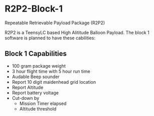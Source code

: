 # R2P2-Block-1
Repeatable Retrievable Payload Package (R2P2)  

R2P2 is a TeensyLC based High Alititude Balloon Payload. 
The block 1 software is planned to have these cabilities:

Block 1 Capabilities
--------------------
- 100 gram package weight
- 3 hour flight time with 5 hour run time
- Audable Beep sounder
- Report 10 digit maidenhead grid location
- Report Altitude
- Report battery voltage
- Cut-down by
  - Mission Timer elapsed
  - Altitude threshold
